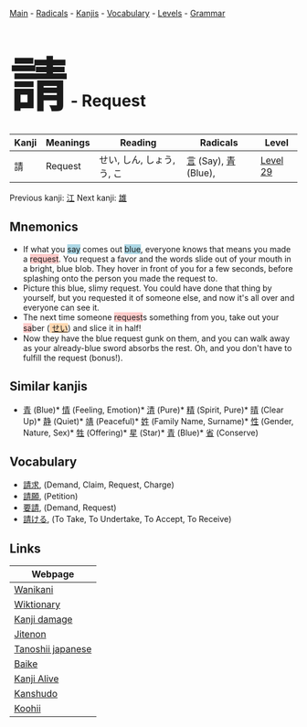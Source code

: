 <style> bigfont {font-size: 100px}</style>
[Main](../README.md) -
[Radicals](../radicals.md) -
[Kanjis](../kanjis.md) -
[Vocabulary](../vocabulary.md) -
[Levels](../levels.md) -
[Grammar](../grammar.md)
# <bigfont> 請</bigfont> - Request 

| Kanji | Meanings | Reading | Radicals | Level |
| --- | --- | --- | --- | --- |
| 請 | Request | せい, しん, しょう, う, こ | [言](../radicals/言.md) (Say), [青](../radicals/青.md) (Blue),  | [Level 29](../levels/wk_level29.md) |

Previous kanji: [江](江.md) Next kanji: [雄](雄.md) 

## Mnemonics
 * If what you <span style="background-color:#ADD8E6"> say</span> comes out <span style="background-color:#ADD8E6"> blue</span>, everyone knows that means you made a <span style="background-color:#ffcccb"> request</span>. You request a favor and the words slide out of your mouth in a bright, blue blob. They hover in front of you for a few seconds, before splashing onto the person you made the request to.
* Picture this blue, slimy request. You could have done that thing by yourself, but you requested it of someone else, and now it's all over and everyone can see it.
* The next time someone <span style="background-color:#ffcccb"> request</span>s something from you, take out your <span style="background-color:#ffcccb"> sa</span>ber (<span style="background-color:#fed8b1"> [せい](https://jisho.org/search/せい)</span>) and slice it in half!
* Now they have the blue request gunk on them, and you can walk away as your already-blue sword absorbs the rest. Oh, and you don't have to fulfill the request (bonus!).


## Similar kanjis
 * [青](青.md) (Blue)* [情](情.md) (Feeling, Emotion)* [清](清.md) (Pure)* [精](精.md) (Spirit, Pure)* [晴](晴.md) (Clear Up)* [静](静.md) (Quiet)* [靖](靖.md) (Peaceful)* [姓](姓.md) (Family Name, Surname)* [性](性.md) (Gender, Nature, Sex)* [牲](牲.md) (Offering)* [星](星.md) (Star)* [青](青.md) (Blue)* [省](省.md) (Conserve)


## Vocabulary
 * [請求](../vocabulary/請.md), (Demand, Claim, Request, Charge)
* [請願](../vocabulary/請.md), (Petition)
* [要請](../vocabulary/請.md), (Demand, Request)
* [請ける](../vocabulary/請.md), (To Take, To Undertake, To Accept, To Receive)



## Links 

| Webpage |
| --- |
| [Wanikani          ](https://www.wanikani.com/kanji/請) |
| [Wiktionary        ](https://en.wiktionary.org/wiki/請) |
| [Kanji damage      ](http://www.kanjidamage.com/kanji/search?utf8=✓&q=請) |
| [Jitenon           ](https://jitenon.com/kanji/請) |
| [Tanoshii japanese ](https://www.tanoshiijapanese.com/dictionary/kanji.cfm?k=請) |
| [Baike             ](https://baike.baidu.com/item/請) |
| [Kanji Alive       ](https://app.kanjialive.com/請) |
| [Kanshudo          ](https://www.kanshudo.com/searchmn?q=請) |
| [Koohii            ](https://kanji.koohii.com/study/kanji/請) |
